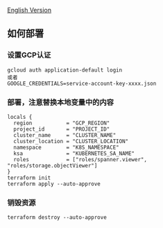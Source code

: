 [English Version](README.md)
## 如何部署
### 设置GCP认证
```shell
gcloud auth application-default login
或者
GOOGLE_CREDENTIALS=service-account-key-xxxx.json
```
### 部署，注意替换本地变量中的内容
```shell
locals {
  region           = "GCP_REGION"
  project_id       = "PROJECT_ID"
  cluster_name     = "CLUSTER_NAME"
  cluster_location = "CLUSTER_LOCATION"
  namespace        = "K8S_NAMESPACE"
  ksa              = "KUBERNETES_SA_NAME"
  roles            = ["roles/spanner.viewer", "roles/storage.objectViewer"]
}
terraform init
terraform apply --auto-approve
```
### 销毁资源
```shell
terraform destroy --auto-approve
```